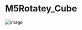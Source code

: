 # M5Rotatey_Cube


![image](https://user-images.githubusercontent.com/1893754/70762052-8f2e0080-1d4f-11ea-92d4-7cd9f56edc3f.png)
